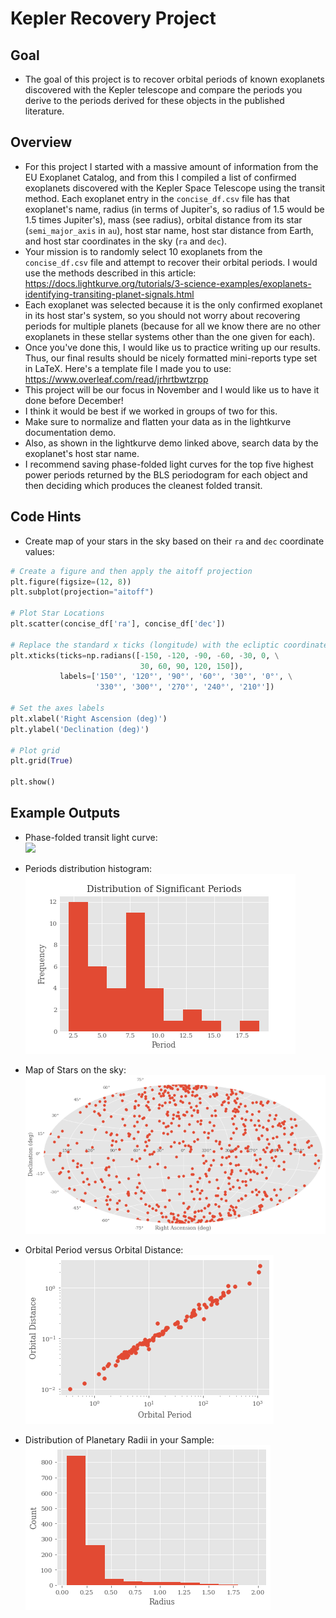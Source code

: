 # Kepler Recovery Project

## Goal
* The goal of this project is to recover orbital periods of known exoplanets discovered with the Kepler telescope and compare the periods you derive to the periods derived for these objects in the published literature. 

## Overview
* For this project I started with a massive amount of information from the EU Exoplanet Catalog, and from this I compiled a list of confirmed exoplanets discovered with the Kepler Space Telescope using the transit method. Each exoplanet entry in the ```concise_df.csv``` file has that exoplanet's name, radius (in terms of Jupiter's, so radius of 1.5 would be 1.5 times Jupiter's), mass (see radius), orbital distance from its star (```semi_major_axis``` in ```au```), host star name, host star distance from Earth, and host star coordinates in the sky (```ra``` and ```dec```). 
* Your mission is to randomly select 10 exoplanets from the ```concise_df.csv``` file and attempt to recover their orbital periods. I would use the methods described in this article: https://docs.lightkurve.org/tutorials/3-science-examples/exoplanets-identifying-transiting-planet-signals.html
* Each exoplanet was selected because it is the only confirmed exoplanet in its host star's system, so you should not worry about recovering periods for multiple planets (because for all we know there are no other exoplanets in these stellar systems other than the one given for each). 
* Once you've done this, I would like us to practice writing up our results. Thus, our final results should be nicely formatted mini-reports type set in LaTeX. Here's a template file I made you to use: https://www.overleaf.com/read/jrhrtbwtzrpp
* This project will be our focus in November and I would like us to have it done before December! 
* I think it would be best if we worked in groups of two for this. 
* Make sure to normalize and flatten your data as in the lightkurve documentation demo. 
* Also, as shown in the lightkurve demo linked above, search data by the exoplanet's host star name.  
* I recommend saving phase-folded light curves for the top five highest power periods returned by the BLS periodogram for each object and then deciding which produces the cleanest folded transit.  


## Code Hints
* Create map of your stars in the sky based on their ```ra``` and ```dec``` coordinate values: 

```python
# Create a figure and then apply the aitoff projection
plt.figure(figsize=(12, 8))
plt.subplot(projection="aitoff")

# Plot Star Locations
plt.scatter(concise_df['ra'], concise_df['dec'])

# Replace the standard x ticks (longitude) with the ecliptic coordinates
plt.xticks(ticks=np.radians([-150, -120, -90, -60, -30, 0, \
                             30, 60, 90, 120, 150]),
           labels=['150°', '120°', '90°', '60°', '30°', '0°', \
                   '330°', '300°', '270°', '240°', '210°'])

# Set the axes labels
plt.xlabel('Right Ascension (deg)')
plt.ylabel('Declination (deg)')

# Plot grid
plt.grid(True)

plt.show()
```

## Example Outputs
* Phase-folded transit light curve:  
![](https://docs.lightkurve.org/_images/tutorials_3-science-examples_exoplanets-identifying-transiting-planet-signals_19_1.png)

* Periods distribution histogram:   
![](https://raw.githubusercontent.com/HarritonResearchLab/learning/main/images/period_dist.png)

* Map of Stars on the sky:  
![](https://raw.githubusercontent.com/HarritonResearchLab/sunnyhills/main/learning/kepler_experiment/images/skymap.png)

* Orbital Period versus Orbital Distance:  
![](https://raw.githubusercontent.com/HarritonResearchLab/sunnyhills/main/learning/kepler_experiment/images/per_vs_dist.png)

* Distribution of Planetary Radii in your Sample:  
![](https://raw.githubusercontent.com/HarritonResearchLab/sunnyhills/main/learning/kepler_experiment/images/radius_dist.png)

